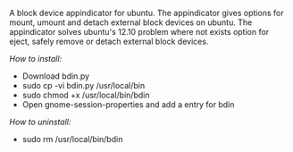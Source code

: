 A block device appindicator for ubuntu. The appindicator gives options for mount, umount and detach external block devices on ubuntu.
The appindicator solves ubuntu's 12.10 problem where not exists option for eject, safely remove or detach external block devices.


*How to install:*

* Download bdin.py
* sudo cp -vi bdin.py /usr/local/bin
* sudo chmod +x /usr/local/bin/bdin
* Open gnome-session-properties and add a entry for bdin

*How to uninstall:*

* sudo rm /usr/local/bin/bdin


